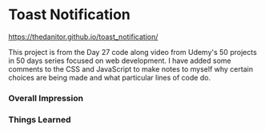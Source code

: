 # Toast Notification

https://thedanitor.github.io/toast_notification/

This project is from the Day 27 code along video from Udemy's 50 projects in 50 days series focused on web development. I have added some comments to the CSS and JavaScript to make notes to myself why certain choices are being made and what particular lines of code do.

### Overall Impression



### Things Learned

